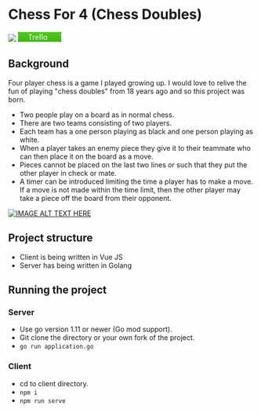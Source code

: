 # Chess For 4 (Chess Doubles)
<a href="https://goreportcard.com/report/github.com/team142/chessfor4"><img src="https://goreportcard.com/badge/github.com/team142/chessfor4" /></a>&nbsp;<a href="https://trello.com/b/czSy3gLz/battle-royale-chess"><img src="docs/trello.png" /></a>

## Background

Four player chess is a game I played growing up. I would love to relive the fun of playing "chess doubles" from 18 years ago and so this project was born.

- Two people play on a board as in normal chess.
- There are two teams consisting of two players.
- Each team has a one person playing as black and one person playing as white.
- When a player takes an enemy piece they give it to their teammate who can then place it on the board as a move.
- Pieces cannot be placed on the last two lines or such that they put the other player in check or mate.
- A timer can be introduced limiting the time a player has to make a move. If a move is not made within the time limit, then the other player may take a piece off the board from their opponent.

[![IMAGE ALT TEXT HERE](https://img.youtube.com/vi/3P7odVjrMiM/0.jpg)](https://www.youtube.com/watch?v=3P7odVjrMiM)


## Project structure

- Client is being written in Vue JS
- Server has being written in Golang

## Running the project

### Server
- Use go version 1.11 or newer (Go mod support).
- Git clone the directory or your own fork of the project.
- `go run application.go`

### Client

- cd to client directory.
- `npm i`
- `npm run serve`